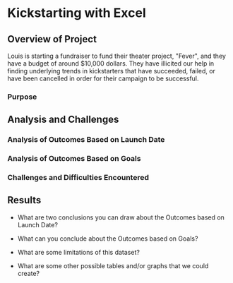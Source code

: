 # Kickstarting with Excel

## Overview of Project

Louis is starting a fundraiser to fund their theater project, "Fever", and they have a budget of around $10,000 dollars. They have illicited our help in finding underlying trends in kickstarters that have succeeded, failed, or have been cancelled in order for their campaign to be successful.

### Purpose

## Analysis and Challenges

### Analysis of Outcomes Based on Launch Date

### Analysis of Outcomes Based on Goals

### Challenges and Difficulties Encountered

## Results

- What are two conclusions you can draw about the Outcomes based on Launch Date?

- What can you conclude about the Outcomes based on Goals?

- What are some limitations of this dataset?

- What are some other possible tables and/or graphs that we could create?

